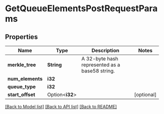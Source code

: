 # GetQueueElementsPostRequestParams

## Properties

Name | Type | Description | Notes
------------ | ------------- | ------------- | -------------
**merkle_tree** | **String** | A 32-byte hash represented as a base58 string. | 
**num_elements** | **i32** |  | 
**queue_type** | **i32** |  | 
**start_offset** | Option<**i32**> |  | [optional]

[[Back to Model list]](../README.md#documentation-for-models) [[Back to API list]](../README.md#documentation-for-api-endpoints) [[Back to README]](../README.md)


